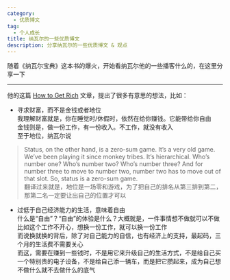 ```yaml
---
category:
  - 优质博文
tag:
  - 个人成长
title: 纳瓦尔的一些优质博文
description: 分享纳瓦尔的一些优质博文 & 观点
---
```


随着《纳瓦尔宝典》这本书的爆火，开始看纳瓦尔他的一些播客什么的，在这里分享一下

---

他的这篇 [How to Get Rich](https://nav.al/rich) 文章，提出了很多有意思的想法，比如：

- 寻求财富，而不是金钱或者地位   
我理解财富就是，你在睡觉时/休假时，依然在给你赚钱。它能带给你自由   
金钱则是，做一份工作，有一份收入。不工作，就没有收入   
至于地位，纳瓦尔说   
> Status, on the other hand, is a zero-sum game. It’s a very old game. We’ve been playing it since monkey tribes. It’s hierarchical. Who’s number one? Who’s number two? Who’s number three? And for number three to move to number two, number two has to move out of that slot. So, status is a zero-sum game.   
翻译过来就是，地位是一场零和游戏，为了把自己的排名从第三排到第二，那第二名一定要让出自己的位置才可以

- 过低于自己经济能力的生活，意味着自由     
什么是“自由”？“自由”的体验是什么？大概就是，一件事情想不做就可以不做   
比如这个工作不开心，想换一份工作，就可以换一份工作   
而说换就换的背后，除了对自己能力的自信，也有经济上的支持，最起码，三个月的生活费不需要关心   
而这，需要在赚到一些钱时，不是用它来升级自己的生活方式，不是给自己买一个特别贵的电子设备，不是给自己添一辆车，而是把它攒起来，成为自己想不做什么就不去做什么的底气   

